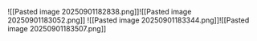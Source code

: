 ![[Pasted image 20250901182838.png]]![[Pasted image 20250901183052.png]]
																																																																																																																																																																																																													![[Pasted image 20250901183344.png]]![[Pasted image 20250901183507.png]]
